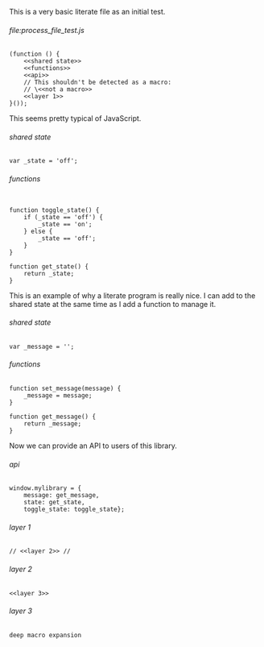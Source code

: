 This is a very basic literate file as an initial test.

###### file:process_file_test.js
```{.javascript name="file:process_file_test.js"}
(function () {
    <<shared state>>
    <<functions>>
    <<api>>
    // This shouldn't be detected as a macro:
    // \<<not a macro>>
    <<layer 1>>
}());
```


This seems pretty typical of JavaScript.

###### shared state
```{.javascript name="shared state"}
var _state = 'off';
```

###### functions
```{.javascript name="functions"}

function toggle_state() {
    if (_state == 'off') {
        _state == 'on';
    } else {
        _state == 'off';
    }
}

function get_state() {
    return _state;
}

```

This is an example of why a literate program is really nice. I can add to the
shared state at the same time as I add a function to manage it.

###### shared state
```{.javascript name="shared state"}
var _message = '';
```

###### functions
```{.javascript name="functions"}
function set_message(message) {
    _message = message;
}

function get_message() {
    return _message;
}
```


Now we can provide an API to users of this library.

###### api
```{.javascript name="api"}
window.mylibrary = {
    message: get_message,
    state: get_state,
    toggle_state: toggle_state};
```


###### layer 1
```{name="layer 1"}
// <<layer 2>> //
```

###### layer 2
```{name="layer 2"}
<<layer 3>>
```

###### layer 3
```{name="layer 3"}
deep macro expansion
```
